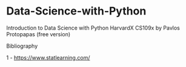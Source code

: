 # Data-Science-with-Python
Introduction to Data Science with Python HarvardX CS109x by Pavlos Protopapas
(free version)

Bibliography

1 - https://www.statlearning.com/
